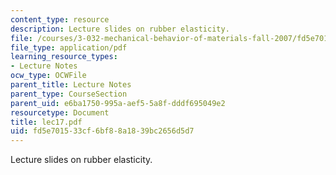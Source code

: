 ```yaml
---
content_type: resource
description: Lecture slides on rubber elasticity.
file: /courses/3-032-mechanical-behavior-of-materials-fall-2007/fd5e701533cf6bf88a1839bc2656d5d7_lec17.pdf
file_type: application/pdf
learning_resource_types:
- Lecture Notes
ocw_type: OCWFile
parent_title: Lecture Notes
parent_type: CourseSection
parent_uid: e6ba1750-995a-aef5-5a8f-dddf695049e2
resourcetype: Document
title: lec17.pdf
uid: fd5e7015-33cf-6bf8-8a18-39bc2656d5d7
---
```

Lecture slides on rubber elasticity.

